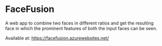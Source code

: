 # FaceFusion
A web app to combine two faces in different ratios and get the resulting face in which the prominent features of both the input faces can be seen.

Available at: https://facefusion.azurewebsites.net/
